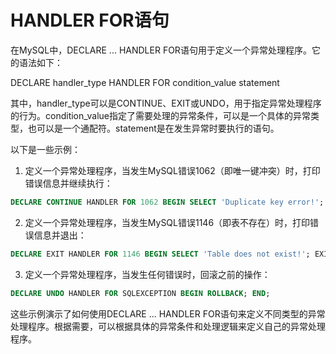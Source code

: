# HANDLER FOR语句

在MySQL中，DECLARE ... HANDLER FOR语句用于定义一个异常处理程序。它的语法如下：

DECLARE handler\_type HANDLER FOR condition\_value statement

其中，handler\_type可以是CONTINUE、EXIT或UNDO，用于指定异常处理程序的行为。condition\_value指定了需要处理的异常条件，可以是一个具体的异常类型，也可以是一个通配符。statement是在发生异常时要执行的语句。

以下是一些示例：

1. 定义一个异常处理程序，当发生MySQL错误1062（即唯一键冲突）时，打印错误信息并继续执行：

```sql
DECLARE CONTINUE HANDLER FOR 1062 BEGIN SELECT 'Duplicate key error!'; END;SQL
```

2. 定义一个异常处理程序，当发生MySQL错误1146（即表不存在）时，打印错误信息并退出：

```sql
DECLARE EXIT HANDLER FOR 1146 BEGIN SELECT 'Table does not exist!'; EXIT; END;
```

3. 定义一个异常处理程序，当发生任何错误时，回滚之前的操作：

```sql
DECLARE UNDO HANDLER FOR SQLEXCEPTION BEGIN ROLLBACK; END;
```

这些示例演示了如何使用DECLARE ... HANDLER FOR语句来定义不同类型的异常处理程序。根据需要，可以根据具体的异常条件和处理逻辑来定义自己的异常处理程序。
